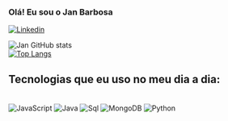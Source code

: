 ### Olá! Eu sou o Jan Barbosa
[![Linkedin](https://img.shields.io/badge/LinkedIn-0077B5?style=for-the-badge&logo=linkedin&logoColor=white)](https://www.linkedin.com/in/jan-freitas-barbosa-8b598a234/)

![Jan GitHub stats](https://github-readme-stats.vercel.app/api?username=JanLuiz&show_icons=true&theme=transparent)<br/>
[![Top Langs](https://github-readme-stats.vercel.app/api/top-langs/?username=devjanBarbosa)](https://github.com/devjanBarbosa/github-readme-stats)

## Tecnologias que eu uso no meu dia a dia:

<div style="display: inline_block"><br/>
<img align ="center" alt="JavaScript" src="https://img.shields.io/badge/Java-ED8B00?style=for-the-badge&logo=java&logoColor=white">
<img align ="center" alt="Java" src="https://img.shields.io/badge/JavaScript-323330?style=for-the-badge&logo=javascript&logoColor=F7DF1E">
<img align ="center" alt="Sql" src="https://img.shields.io/badge/MySQL-00000F?style=for-the-badge&logo=mysql&logoColor=white">
<img align ="center" alt="MongoDB" src="https://img.shields.io/badge/MongoDB-4EA94B?style=for-the-badge&logo=mongodb&logoColor=white">
<img align ="center" alt="Python" src="https://img.shields.io/badge/Python-14354C?style=for-the-badge&logo=python&logoColor=white">

